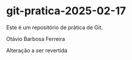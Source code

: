 # git-pratica-2025-02-17
Este é um repositório de prática de Git.

Otávio Barbosa Ferreira

Alteração a ser revertida
